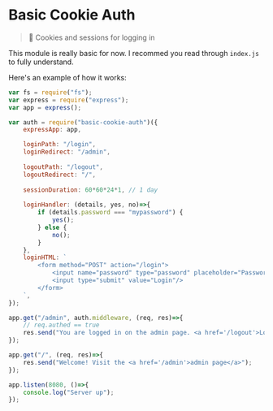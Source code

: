 # Basic Cookie Auth
> 🍪 Cookies and sessions for logging in

This module is really basic for now. I recommed you read through `index.js` to fully understand.

Here's an example of how it works:

```js
var fs = require("fs");
var express = require("express");
var app = express();

var auth = require("basic-cookie-auth")({
	expressApp: app,

	loginPath: "/login",
	loginRedirect: "/admin",
	
	logoutPath: "/logout",
	logoutRedirect: "/",
	
	sessionDuration: 60*60*24*1, // 1 day
	
	loginHandler: (details, yes, no)=>{
		if (details.password === "mypassword") {
			yes();
		} else {
			no();
		}
	},
	loginHTML: `
		<form method="POST" action="/login">
			<input name="password" type="password" placeholder="Password"/>
			<input type="submit" value="Login"/>
		</form>
	`,
});

app.get("/admin", auth.middleware, (req, res)=>{
	// req.authed == true
	res.send("You are logged in on the admin page. <a href='/logout'>Logout</a>");
});

app.get("/", (req, res)=>{
	res.send("Welcome! Visit the <a href='/admin'>admin page</a>");
});

app.listen(8080, ()=>{
	console.log("Server up");
});
```